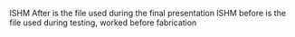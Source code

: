 ISHM After is the file used during the final presentation
ISHM before is the file used during testing, worked before fabrication
